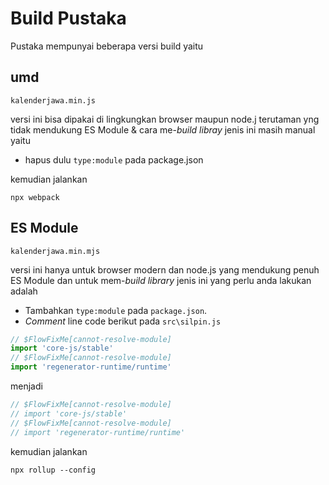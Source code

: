 # Build Pustaka

Pustaka mempunyai beberapa versi build yaitu

## umd

`kalenderjawa.min.js`

versi ini bisa dipakai di lingkungkan browser maupun node.j terutaman yng tidak mendukung ES Module & cara me-*build* *libray* jenis ini masih manual yaitu 

- hapus dulu `type:module` pada package.json 

kemudian jalankan

```
npx webpack
```

## ES Module

`kalenderjawa.min.mjs`

versi ini hanya untuk browser modern dan node.js yang mendukung penuh ES Module dan untuk mem-*build* *library* jenis ini yang perlu anda lakukan adalah

- Tambahkan `type:module` pada `package.json`.
- *Comment* line code berikut pada `src\silpin.js` 

```javascript
// $FlowFixMe[cannot-resolve-module]
import 'core-js/stable'
// $FlowFixMe[cannot-resolve-module]
import 'regenerator-runtime/runtime'
```

menjadi

```javascript
// $FlowFixMe[cannot-resolve-module]
// import 'core-js/stable'
// $FlowFixMe[cannot-resolve-module]
// import 'regenerator-runtime/runtime'
```

kemudian jalankan

```
npx rollup --config
```
